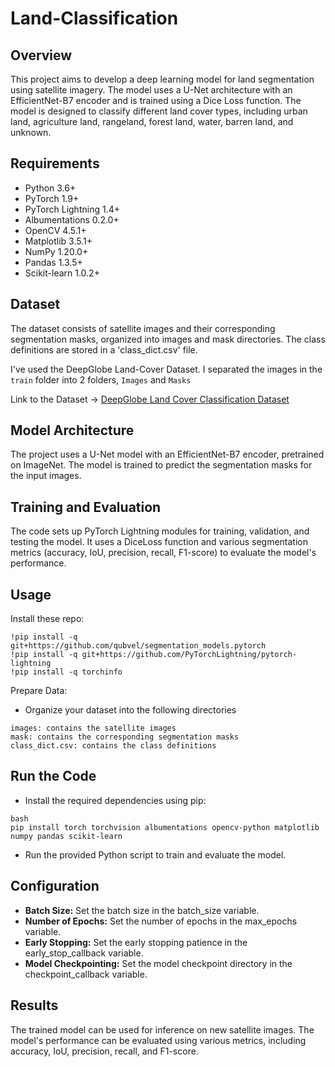 # Land-Classification

## Overview

This project aims to develop a deep learning model for land segmentation using satellite imagery. The model uses a U-Net architecture with an EfficientNet-B7 encoder and is trained using a Dice Loss function. The model is designed to classify different land cover types, including urban land, agriculture land, rangeland, forest land, water, barren land, and unknown.

## Requirements
- Python 3.6+
- PyTorch 1.9+
- PyTorch Lightning 1.4+
- Albumentations 0.2.0+
- OpenCV 4.5.1+
- Matplotlib 3.5.1+
- NumPy 1.20.0+
- Pandas 1.3.5+
- Scikit-learn 1.0.2+


## Dataset

The dataset consists of satellite images and their corresponding segmentation masks, organized into images and mask directories. The class definitions are stored in a 'class_dict.csv' file.

I've used the DeepGlobe Land-Cover Dataset. I separated the images in the `train` folder into 2 folders, `Images` and `Masks`

Link to the Dataset -> [DeepGlobe Land Cover Classification Dataset](https://www.kaggle.com/datasets/balraj98/deepglobe-land-cover-classification-dataset)


## Model Architecture
The project uses a U-Net model with an EfficientNet-B7 encoder, pretrained on ImageNet. The model is trained to predict the segmentation masks for the input images.


## Training and Evaluation
The code sets up PyTorch Lightning modules for training, validation, and testing the model. It uses a DiceLoss function and various segmentation metrics (accuracy, IoU, precision, recall, F1-score) to evaluate the model's performance.


## Usage
Install these repo:
```
!pip install -q git+https://github.com/qubvel/segmentation_models.pytorch
!pip install -q git+https://github.com/PyTorchLightning/pytorch-lightning
!pip install -q torchinfo
```
Prepare Data:
- Organize your dataset into the following directories
```
images: contains the satellite images
mask: contains the corresponding segmentation masks
class_dict.csv: contains the class definitions
```

## Run the Code
- Install the required dependencies using pip:
```
bash
pip install torch torchvision albumentations opencv-python matplotlib numpy pandas scikit-learn
```

- Run the provided Python script to train and evaluate the model.


## Configuration
- **Batch Size:** Set the batch size in the batch_size variable.
- **Number of Epochs:** Set the number of epochs in the max_epochs variable.
- **Early Stopping:** Set the early stopping patience in the early_stop_callback variable.
- **Model Checkpointing:** Set the model checkpoint directory in the checkpoint_callback variable.


## Results
The trained model can be used for inference on new satellite images. The model's performance can be evaluated using various metrics, including accuracy, IoU, precision, recall, and F1-score.
